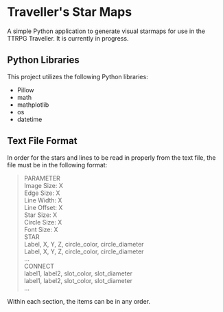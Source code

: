 # Traveller's Star Maps	
A simple Python application to generate visual starmaps for use in the TTRPG Traveller. It is currently in progress. 



## Python Libraries
This project utilizes the following Python libraries: 

* Pillow
* math
* mathplotlib
* os
* datetime



## Text File Format
In order for the stars and lines to be read in properly from the text file, the file must be in the following format:

> PARAMETER<br>
> Image Size: X<br>
> Edge Size: X<br>
> Line Width: X<br>
> Line Offset: X<br>
> Star Size: X<br>
> Circle Size: X<br>
> Font Size: X<br>
> STAR<br>
> Label, X, Y, Z, circle_color, circle_diameter<br>
> Label, X, Y, Z, circle_color, circle_diameter<br>
> ...<br>
> CONNECT<br>
> label1, label2, slot_color, slot_diameter<br>
> label1, label2, slot_color, slot_diameter<br>
> ...

Within each section, the items can be in any order. 